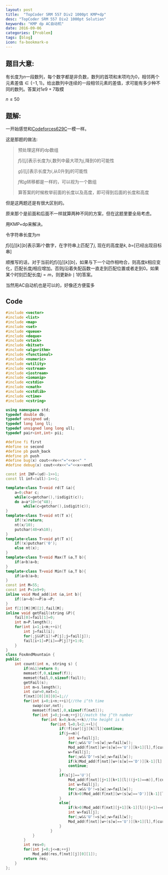 ```yaml
---
layout: post
title:  "TopCoder SRM 557 Div2 1000pt KMP+dp"
desc: "TopCoder SRM 557 Div2 1000pt Solution"
keywords: "KMP dp AC自动机"
date: 2016-09-06
categories: [Problem]
tags: [blog]
icon: fa-bookmark-o
---
```




## 题目大意:

有长度为$n$一段数列，每个数字都是非负数，数列的首项和末项均为$0$，相邻两个元素差值$∈\{-1,1\}$。给出数列中连续的一段相邻元素的差值，求可能有多少种不同的数列。答案对$1e9+7$取模

$n \leq 50$



## 题解:

一开始感觉和[Codeforces629C](http://codeforces.com/contest/629/problem/C)一模一样。

这是那题的做法:

> 预处理这样的dp数组
>
> $f[i][j]​$表示长度为$i​$,数列中最大项为$j​$,降到$0​$的可能性
>
> $g[i][j]$表示长度为$i$,从$0$升到$j$的可能性
>
> $f$和$g$转移都是一样的，可以视为一个数组
>
> 算答案的时候枚举前面的长度以及高度，即可得到后面的长度和高度


但是这两题还是有很大区别的。

原来那个是前面和后面不一样就算两种不同的方案，但在这题里要全局考虑。

用KMP+dp来解决。

令字符串长度为$m$

$f[i][j][k][b]$表示第$i$个数字，在字符串上匹配了$j$, 现在的高度是$k$, $b$=[已经出现目标串]

顺推写的话，对于当前的$f[i][j][k][b]$，如果与下一个动作相吻合，则高度$k$相应变化，匹配长度$j$相应增加。否则$j$沿着失配函数一直走到匹配位置或者走到$0$。如果某个时刻匹配长度$j=m$，则更新$b\mid 1$的答案。

当然用AC自动机也是可以的，好像还方便蛮多



## Code

```cpp
#include <vector>
#include <list>
#include <map>
#include <set>
#include <queue>
#include <deque>
#include <stack>
#include <bitset>
#include <algorithm>
#include <functional>
#include <numeric>
#include <utility>
#include <sstream>
#include <iostream>
#include <iomanip>
#include <cstdio>
#include <cmath>
#include <cstdlib>
#include <ctime>
#include <cstring>

using namespace std;
typedef double db;
typedef unsigned ud;
typedef long long ll;
typedef unsigned long long ull;
typedef pair<int,int> pii;

#define fi first 
#define se second
#define pb push_back
#define ph push
#define bug(x) cout<<#x<<"="<<x<<" "
#define debug(x) cout<<#x<<"="<<x<<endl

const int INF=(ud)-1>>1;
const ll inf=(ull)-1>>1;

template<class T>void rd(T &a){
	a=0;char c;
	while(c=getchar(),!isdigit(c));
	do a=a*10+(c^48);
		while(c=getchar(),isdigit(c));
}
template<class T>void nt(T x){
	if(!x)return;
	nt(x/10);
	putchar(48+x%10);
}
template<class T>void pt(T x){
	if(!x)putchar('0');
	else nt(x);
}
template<class T>void Max(T &a,T b){
	if(a<b)a=b;
}
template<class T>void Min(T &a,T b){
	if(a>b)a=b;
}
const int M=55;
const int P=1e9+9;
inline void Mod_add(int &a,int b){
	if((a+=b)>=P)a-=P;
}
int f[2][M][M][2],fail[M];
inline void getFail(string &P){
	fail[0]=fail[1]=0;
	int m=P.length();
	for(int i=1;i<m;++i){
		int j=fail[i];
		for(;j&&P[i]!=P[j];j=fail[j]);
		fail[i+1]=P[i]==P[j]?j+1:0;
	}
}
class FoxAndMountain {
public:
	int count(int n, string s) {
		if(n&1)return 0;
		memset(f,0,sizeof(f));
		memset(fail,0,sizeof(fail));
		getFail(s);
		int m=s.length();
		int cur=0,nxt=1;
		f[nxt][0][0][0]=1;//
		for(int i=0;i<n;++i){//the i^th time
			swap(cur,nxt);
			memset(f[nxt],0,sizeof(f[nxt]));
			for(int j=0;j<=m;++j){//match the j^th number
				for(int k=0;k<n;++k)//the height is k
					for(int l=0;l<2;++l){
						if(!f[cur][j][k][l])continue;
						if(j==m){
							int w=fail[j];
							for(;w&&'U'!=s[w];w=fail[w]);
							Mod_add(f[nxt][w+(s[w]=='U')][k+1][l],f[cur][j][k][l]);
							w=fail[j];
							for(;w&&'D'!=s[w];w=fail[w]);
							if(k)Mod_add(f[nxt][w+(s[w]=='D')][k-1][l],f[cur][j][k][l]);
							continue;
						}
						if(s[j]=='U'){
							Mod_add(f[nxt][j+1][k+1][l|((j+1)==m)],f[cur][j][k][l]);
							int w=fail[j];
							for(;w&&'D'!=s[w];w=fail[w]);
							if(k>0)Mod_add(f[nxt][w+(s[w]=='D')][k-1][l],f[cur][j][k][l]);
						}
						else{
							if(k>0)Mod_add(f[nxt][j+1][k-1][l|((j+1)==m)],f[cur][j][k][l]);
							int w=fail[j];
							for(;w&&'U'!=s[w];w=fail[w]);
							Mod_add(f[nxt][w+(s[w]=='U')][k+1][l],f[cur][j][k][l]);
						}
					}
			}
		}
		int res=0;
		for(int j=0;j<=m;++j)
			Mod_add(res,f[nxt][j][0][1]);
		return res;
	}
};
```

